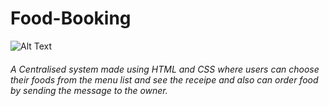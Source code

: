 # Food-Booking

![Alt Text](<img width="1920" height="1080" alt="book" src="https://github.com/user-attachments/assets/487a769a-5ee1-4eb7-bacd-c9e0c52f1487" />"Food-Booking Image")

###### A Centralised system made using HTML and CSS where users can choose their foods from the menu list and see the receipe and also can order food by sending the message to the owner.
